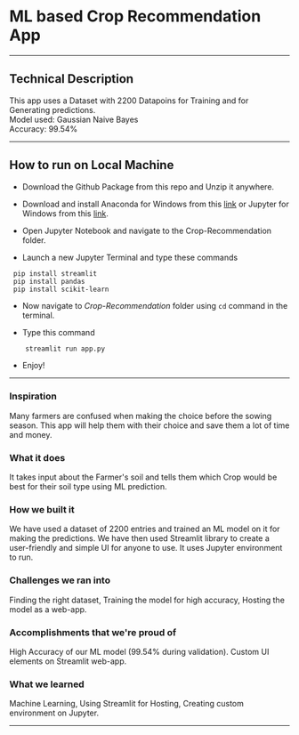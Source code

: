 # ML based Crop Recommendation App

---

## Technical Description

This app uses a Dataset with 2200 Datapoins for Training and for Generating predictions.</br>
Model used: Gaussian Naive Bayes</br>
Accuracy: 99.54%

---

## How to run on Local Machine

- Download the Github Package from this repo and Unzip it anywhere.

- Download and install Anaconda for Windows from this [link](https://repo.anaconda.com/archive/Anaconda3-2021.05-Windows-x86_64.exe) or Jupyter for Windows from this [link](https://jupyter.org/install).

- Open Jupyter Notebook and navigate to the Crop-Recommendation folder.

- Launch a new Jupyter Terminal and type these commands</br>
```
 pip install streamlit
 pip install pandas
 pip install scikit-learn
```

- Now navigate to *Crop-Recommendation* folder using ```cd``` command in the terminal.

- Type this command
```
    streamlit run app.py
```

- Enjoy!

---

### Inspiration

Many farmers are confused when making the choice before the sowing season. This app will help them with their choice and save them a lot of time and money.

### What it does

It takes input about the Farmer's soil and tells them which Crop would be best for their soil type using ML prediction.

### How we built it

We have used a dataset of 2200 entries and trained an ML model on it for making the predictions. We have then used Streamlit library to create a user-friendly and simple UI for anyone to use. It uses Jupyter environment to run.

### Challenges we ran into

Finding the right dataset, Training the model for high accuracy, Hosting the model as a web-app. 

### Accomplishments that we're proud of

High Accuracy of our ML model (99.54% during validation). Custom UI elements on Streamlit web-app.

### What we learned

Machine Learning, Using Streamlit for Hosting, Creating custom environment on Jupyter.

---